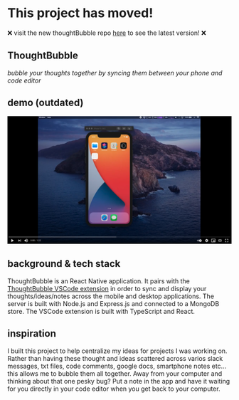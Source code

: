 # This project has moved!
❌ visit the new thoughtBubble repo [here](https://github.com/lukehatcher/thoughtBubble) to see the latest version! ❌

## ThoughtBubble
*bubble your thoughts together by syncing them between your phone and code editor*

## demo (outdated)
<a href="https://www.youtube.com/watch?v=Cnm7NbBWU6c" target="_blank"><img src="./demo-screenshot.png"></a>

## background & tech stack
ThoughtBubble is an React Native application. It pairs with the [ThoughtBubble VSCode extension](https://github.com/lukehatcher/vscode-todo-extension) in order to sync and display your thoughts/ideas/notes across the mobile and desktop applications. The server is built with Node.js and Express.js and connected to a MongoDB store. The VSCode extension is built with TypeScript and React.


## inspiration
I built this project to help centralize my ideas for projects I was working on. Rather than having these thought and ideas scattered across varios slack messages, txt files, code comments, google docs, smartphone notes etc... this allows me to bubble them all together. Away from your computer and thinking about that one pesky bug? Put a note in the app and have it waiting for you directly in your code editor when you get back to your computer.

